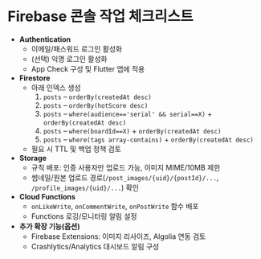# Firebase 콘솔 작업 체크리스트

- **Authentication**
  - 이메일/패스워드 로그인 활성화
  - (선택) 익명 로그인 활성화
  - App Check 구성 및 Flutter 앱에 적용
- **Firestore**
  - 아래 인덱스 생성
    1. `posts` – `orderBy(createdAt desc)`
    2. `posts` – `orderBy(hotScore desc)`
    3. `posts` – `where(audience=='serial' && serial==X)` + `orderBy(createdAt desc)`
    4. `posts` – `where(boardId==X)` + `orderBy(createdAt desc)`
    5. `posts` – `where(tags array-contains)` + `orderBy(createdAt desc)`
  - 필요 시 TTL 및 백업 정책 검토
- **Storage**
  - 규칙 배포: 인증 사용자만 업로드 가능, 이미지 MIME/10MB 제한
  - 썸네일/원본 업로드 경로(`/post_images/{uid}/{postId}/...`, `/profile_images/{uid}/...`) 확인
- **Cloud Functions**
  - `onLikeWrite`, `onCommentWrite`, `onPostWrite` 함수 배포
  - Functions 로깅/모니터링 알림 설정
- **추가 확장 기능(옵션)**
  - Firebase Extensions: 이미지 리사이즈, Algolia 연동 검토
  - Crashlytics/Analytics 대시보드 알림 구성
